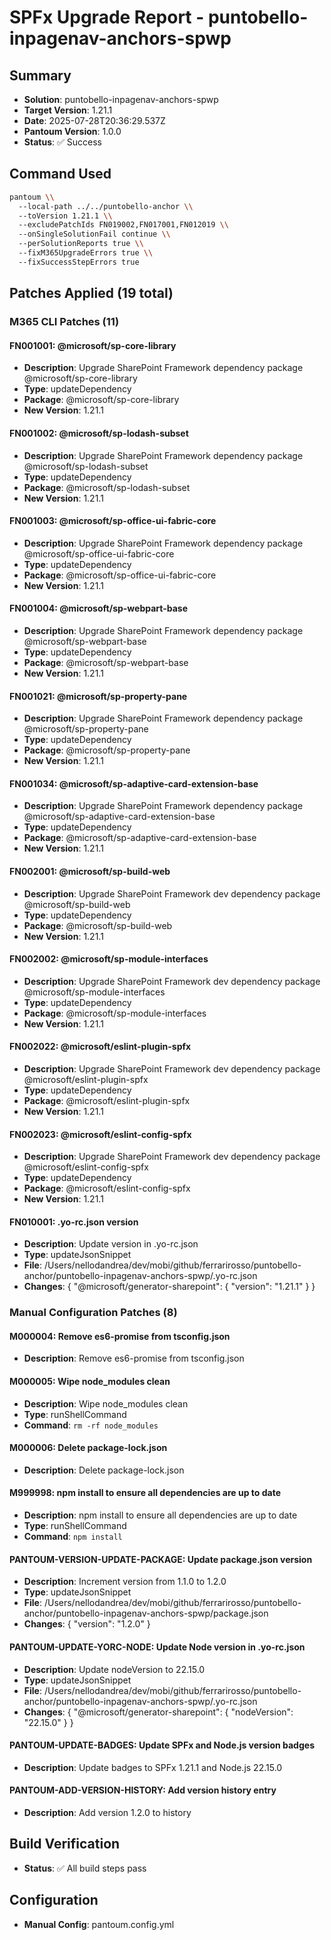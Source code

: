 # SPFx Upgrade Report - puntobello-inpagenav-anchors-spwp

## Summary
- **Solution**: puntobello-inpagenav-anchors-spwp
- **Target Version**: 1.21.1
- **Date**: 2025-07-28T20:36:29.537Z
- **Pantoum Version**: 1.0.0
- **Status**: ✅ Success

## Command Used
```bash
pantoum \\
  --local-path ../../puntobello-anchor \\
  --toVersion 1.21.1 \\
  --excludePatchIds FN019002,FN017001,FN012019 \\
  --onSingleSolutionFail continue \\
  --perSolutionReports true \\
  --fixM365UpgradeErrors true \\
  --fixSuccessStepErrors true
```

## Patches Applied (19 total)

### M365 CLI Patches (11)

#### FN001001: @microsoft/sp-core-library
- **Description**: Upgrade SharePoint Framework dependency package @microsoft/sp-core-library
- **Type**: updateDependency
- **Package**: @microsoft/sp-core-library
- **New Version**: 1.21.1

#### FN001002: @microsoft/sp-lodash-subset
- **Description**: Upgrade SharePoint Framework dependency package @microsoft/sp-lodash-subset
- **Type**: updateDependency
- **Package**: @microsoft/sp-lodash-subset
- **New Version**: 1.21.1

#### FN001003: @microsoft/sp-office-ui-fabric-core
- **Description**: Upgrade SharePoint Framework dependency package @microsoft/sp-office-ui-fabric-core
- **Type**: updateDependency
- **Package**: @microsoft/sp-office-ui-fabric-core
- **New Version**: 1.21.1

#### FN001004: @microsoft/sp-webpart-base
- **Description**: Upgrade SharePoint Framework dependency package @microsoft/sp-webpart-base
- **Type**: updateDependency
- **Package**: @microsoft/sp-webpart-base
- **New Version**: 1.21.1

#### FN001021: @microsoft/sp-property-pane
- **Description**: Upgrade SharePoint Framework dependency package @microsoft/sp-property-pane
- **Type**: updateDependency
- **Package**: @microsoft/sp-property-pane
- **New Version**: 1.21.1

#### FN001034: @microsoft/sp-adaptive-card-extension-base
- **Description**: Upgrade SharePoint Framework dependency package @microsoft/sp-adaptive-card-extension-base
- **Type**: updateDependency
- **Package**: @microsoft/sp-adaptive-card-extension-base
- **New Version**: 1.21.1

#### FN002001: @microsoft/sp-build-web
- **Description**: Upgrade SharePoint Framework dev dependency package @microsoft/sp-build-web
- **Type**: updateDependency
- **Package**: @microsoft/sp-build-web
- **New Version**: 1.21.1

#### FN002002: @microsoft/sp-module-interfaces
- **Description**: Upgrade SharePoint Framework dev dependency package @microsoft/sp-module-interfaces
- **Type**: updateDependency
- **Package**: @microsoft/sp-module-interfaces
- **New Version**: 1.21.1

#### FN002022: @microsoft/eslint-plugin-spfx
- **Description**: Upgrade SharePoint Framework dev dependency package @microsoft/eslint-plugin-spfx
- **Type**: updateDependency
- **Package**: @microsoft/eslint-plugin-spfx
- **New Version**: 1.21.1

#### FN002023: @microsoft/eslint-config-spfx
- **Description**: Upgrade SharePoint Framework dev dependency package @microsoft/eslint-config-spfx
- **Type**: updateDependency
- **Package**: @microsoft/eslint-config-spfx
- **New Version**: 1.21.1

#### FN010001: .yo-rc.json version
- **Description**: Update version in .yo-rc.json
- **Type**: updateJsonSnippet
- **File**: /Users/nellodandrea/dev/mobi/github/ferrarirosso/puntobello-anchor/puntobello-inpagenav-anchors-spwp/.yo-rc.json
- **Changes**: {
  "@microsoft/generator-sharepoint": {
    "version": "1.21.1"
  }
}

### Manual Configuration Patches (8)

#### M000004: Remove es6-promise from tsconfig.json
- **Description**: Remove es6-promise from tsconfig.json

#### M000005: Wipe node_modules clean
- **Description**: Wipe node_modules clean
- **Type**: runShellCommand
- **Command**: `rm -rf node_modules`

#### M000006: Delete package-lock.json
- **Description**: Delete package-lock.json

#### M999998: npm install to ensure all dependencies are up to date
- **Description**: npm install to ensure all dependencies are up to date
- **Type**: runShellCommand
- **Command**: `npm install`

#### PANTOUM-VERSION-UPDATE-PACKAGE: Update package.json version
- **Description**: Increment version from 1.1.0 to 1.2.0
- **Type**: updateJsonSnippet
- **File**: /Users/nellodandrea/dev/mobi/github/ferrarirosso/puntobello-anchor/puntobello-inpagenav-anchors-spwp/package.json
- **Changes**: {
  "version": "1.2.0"
}

#### PANTOUM-UPDATE-YORC-NODE: Update Node version in .yo-rc.json
- **Description**: Update nodeVersion to 22.15.0
- **Type**: updateJsonSnippet
- **File**: /Users/nellodandrea/dev/mobi/github/ferrarirosso/puntobello-anchor/puntobello-inpagenav-anchors-spwp/.yo-rc.json
- **Changes**: {
  "@microsoft/generator-sharepoint": {
    "nodeVersion": "22.15.0"
  }
}

#### PANTOUM-UPDATE-BADGES: Update SPFx and Node.js version badges
- **Description**: Update badges to SPFx 1.21.1 and Node.js 22.15.0

#### PANTOUM-ADD-VERSION-HISTORY: Add version history entry
- **Description**: Add version 1.2.0 to history

## Build Verification
- **Status**: ✅ All build steps pass

## Configuration
- **Manual Config**: pantoum.config.yml

